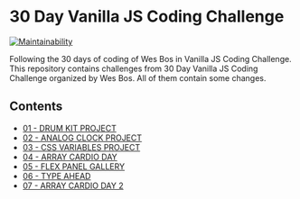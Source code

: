 # 30 Day Vanilla JS Coding Challenge

[![Maintainability](https://api.codeclimate.com/v1/badges/a99a88d28ad37a79dbf6/maintainability)](https://codeclimate.com/github/olgaisaeva/wesbos-js30-challenge/maintainability)

Following the 30 days of coding of Wes Bos in Vanilla JS Coding Challenge.
This repository contains challenges from 30 Day Vanilla JS Coding Challenge organized by Wes Bos. All of them contain some changes.

## Contents

- [01 - DRUM KIT PROJECT](https://github.com/olgaisaeva/wesbos-js30-challenge/tree/master/01-js-drum-kit)
- [02 - ANALOG CLOCK PROJECT](https://github.com/olgaisaeva/wesbos-js30-challenge/tree/master/02-analog-clock)
- [03 - CSS VARIABLES PROJECT](https://github.com/olgaisaeva/wesbos-js30-challenge/tree/master/03-css-variables)
- [04 - ARRAY CARDIO DAY](https://github.com/olgaisaeva/wesbos-js30-challenge/tree/master/04-array-cardio-day)
- [05 - FLEX PANEL GALLERY](https://github.com/olgaisaeva/wesbos-js30-challenge/tree/master/05-flex-panel-gallery)
- [06 - TYPE AHEAD](https://github.com/olgaisaeva/wesbos-js30-challenge/tree/master/06-type-ahead)
- [07 - ARRAY CARDIO DAY 2](https://github.com/olgaisaeva/wesbos-js30-challenge/tree/master/07-array-cardio-day-2)
